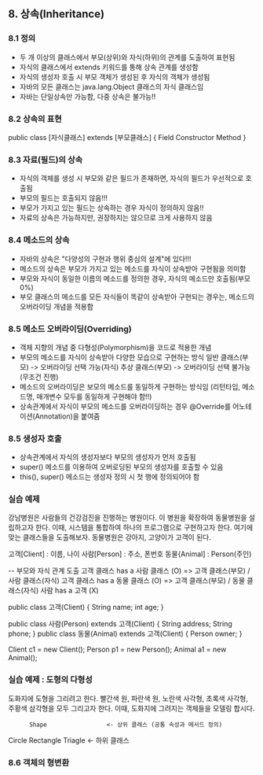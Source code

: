 ## 8. 상속(Inheritance)
### 8.1 정의
- 두 개 이상의 클래스에서 부모(상위)와 자식(하위)의 관계를 도출하여 표현됨
- 자식의 클래스에서 extends 키워드를 통해 상속 관계를 생성함
- 자식의 생성자 호출 시 부모 객체가 생성된 후 자식의 객체가 생성됨
- 자바의 모든 클래스는 java.lang.Object 클래스의 자식 클래스임
- 자바는 단일상속만 가능함, 다중 상속은 불가능!!

### 8.2 상속의 표현
public class [자식클래스] extends [부모클래스] {
	Field
	Constructor
	Method
}

### 8.3 자료(필드)의 상속
- 자식의 객체를 생성 시 부모와 같은 필드가 존재하면, 자식의 필드가 우선적으로 호출됨
- 부모의 필드는 호출되지 않음!!!
- 부모가 가지고 있는 필드는 상속하는 경우 자식이 정의하지 않음!!
- 자료의 상속은 가능하지만, 권장하지는 않으므로 크게 사용하지 않음

### 8.4 메소드의 상속
- 자바의 상속은 "다양성의 구현과 행위 중심의 설계"에 있다!!!
- 메소드의 상속은 부모가 가지고 있는 메소드를 자식이 상속받아 구현됨을 의미함
- 부모와 자식이 동일한 이름의 메소드를 정의한 경우, 자식의 메소드만 호출됨(부모 0%)
- 부모 클래스의 메소드를 모든 자식들이 똑같이 상속받아 구현되는 경우는, 
  메소드의 오버라이딩 개념을 적용함
  
### 8.5 메소드 오버라이딩(Overriding)
- 객체 지향의 개념 중 다형성(Polymorphism)을 코드로 적용한 개념
- 부모의 메소드를 자식이 상속받아 다양한 모습으로 구현하는 방식
  일반 클래스(부모) -> 오버라이딩 선택 가능(자식)
  추상 클래스(부모) -> 오버라이딩 선택 불가능(무조건 진행)
- 메소드의 오버라이딩은 보모의 메소드를 동일하게 구현하는 방식임
  (리턴타입, 메소드명, 매개변수 모두를 동일하게 구현해야 함!!)
- 상속관계에서 자식이 부모의 메소드를 오버라이딩하는 경우 @Override를 어노테이션(Annotation)을 붙여줌

### 8.5 생성자 호출
- 상속관계에서 자식의 생성자보다 부모의 생성자가 먼저 호출됨
- super() 메소드를 이용하여 오버로딩된 부모의 생성자를 호출할 수 있음
- this(), super() 메소드는 생성자 정의 시 첫 행에 정의되어야 함


### 실습 예제
강남병원은 사람들의 건강검진을 진행하는 병원이다. 이 병원을 확장하여 동물병원을
설립하고자 한다. 이때, 시스템을 통합하여 하나의 프로그램으로 구현하고자 한다.
여기에 맞는 클래스들을 도출해보자. 동물병원은 강아지, 고양이가 고객이 된다.

고객[Client] : 이름, 나이
사람[Person] : 주소, 폰번호
동물{Animal] : Person(주인)

-- 부모와 자식 관계 도출
고객 클래스 has a 사람 클래스 (O) => 고객 클래스(부모) / 사람 클래스(자식)
고객 클래스 has a 동물 클래스 (O) => 고객 클래스(부모) / 동물 클래스(자식)
사람 has a 고객 (X)

public class 고객(Client) {
	String name;
	int age;
}

public class 사람(Person) extends 고객(Client) {
	String address;
	String phone;
}
public class 동물(Animal) extends 고객(Client) {
	Person owner;
}

Client c1 = new Client();
Person p1 = new Person();
Animal a1 = new Animal();


### 실습 예제 : 도형의 다형성
도화지에 도형을 그리려고 한다.
빨간색 원, 파란색 원, 노란색 사각형, 초록색 사각형, 주황색 삼각형을 모두 그리고자 한다.
이때, 도화지에 그려지는 객체들을 모델링 합시다.

	      Shape                 <- 상위 클래스 (공통 속성과 메서드 정의)
Circle   Rectangle	 Triagle    <- 하위 클래스


### 8.6 객체의 형변환



